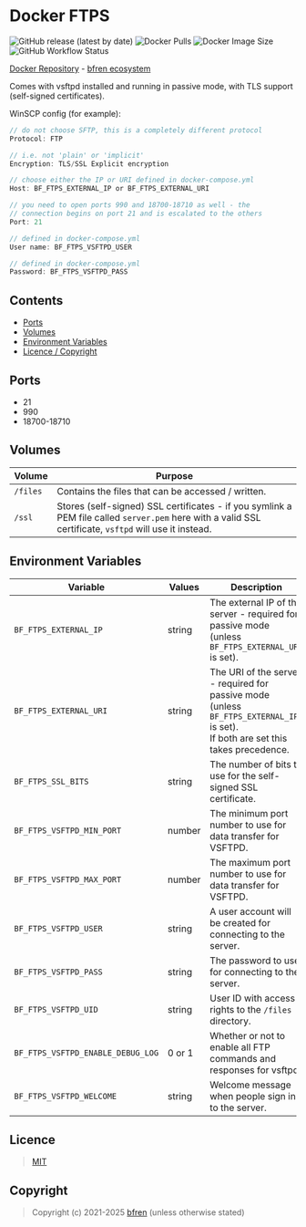 # Docker FTPS

![GitHub release (latest by date)](https://img.shields.io/github/v/release/bfren/docker-ftps) ![Docker Pulls](https://img.shields.io/endpoint?url=https%3A%2F%2Fbfren.dev%2Fdocker%2Fpulls%2Fftps) ![Docker Image Size](https://img.shields.io/endpoint?url=https%3A%2F%2Fbfren.dev%2Fdocker%2Fsize%2Fftps) ![GitHub Workflow Status](https://img.shields.io/github/actions/workflow/status/bfren/docker-ftps/dev.yml?branch=main)

[Docker Repository](https://hub.docker.com/r/bfren/ftps) - [bfren ecosystem](https://github.com/bfren/docker)

Comes with vsftpd installed and running in passive mode, with TLS support (self-signed certificates).

WinSCP config (for example):

```c
// do not choose SFTP, this is a completely different protocol
Protocol: FTP

// i.e. not 'plain' or 'implicit'
Encryption: TLS/SSL Explicit encryption

// choose either the IP or URI defined in docker-compose.yml
Host: BF_FTPS_EXTERNAL_IP or BF_FTPS_EXTERNAL_URI

// you need to open ports 990 and 18700-18710 as well - the
// connection begins on port 21 and is escalated to the others
Port: 21

// defined in docker-compose.yml
User name: BF_FTPS_VSFTPD_USER

// defined in docker-compose.yml
Password: BF_FTPS_VSFTPD_PASS
```

## Contents

* [Ports](#ports)
* [Volumes](#volumes)
* [Environment Variables](#environment-variables)
* [Licence / Copyright](#licence)

## Ports

* 21
* 990
* 18700-18710

## Volumes

| Volume   | Purpose                                                                                                                                                |
| -------- | ------------------------------------------------------------------------------------------------------------------------------------------------------ |
| `/files` | Contains the files that can be accessed / written.                                                                                                     |
| `/ssl`   | Stores (self-signed) SSL certificates - if you symlink a PEM file called `server.pem` here with a valid SSL certificate, `vsftpd` will use it instead. |

## Environment Variables

| Variable                          | Values | Description                                                                                                                        | Default                                                    |
| --------------------------------- | ------ | ---------------------------------------------------------------------------------------------------------------------------------- | ---------------------------------------------------------- |
| `BF_FTPS_EXTERNAL_IP`             | string | The external IP of the server - required for passive mode (unless `BF_FTPS_EXTERNAL_URI` is set).                                  | *None* - **required** unless `BF_FTPS_EXTERNAL_URI` is set |
| `BF_FTPS_EXTERNAL_URI`            | string | The URI of the server - required for passive mode (unless `BF_FTPS_EXTERNAL_IP` is set).<br>If both are set this takes precedence. | *None* - **required** unless `BF_FTPS_EXTERNAL_IP` is set  |
| `BF_FTPS_SSL_BITS`                | string | The number of bits to use for the self-signed SSL certificate.                                                                     | 4096                                                       |
| `BF_FTPS_VSFTPD_MIN_PORT`         | number | The minimum port number to use for data transfer for VSFTPD.                                                                       | 18700                                                      |
| `BF_FTPS_VSFTPD_MAX_PORT`         | number | The maximum port number to use for data transfer for VSFTPD.                                                                       | 18710                                                      |
| `BF_FTPS_VSFTPD_USER`             | string | A user account will be created for connecting to the server.                                                                       | *None* - **required**                                      |
| `BF_FTPS_VSFTPD_PASS`             | string | The password to use for connecting to the server.                                                                                  | *None* - **required**                                      |
| `BF_FTPS_VSFTPD_UID`              | string | User ID with access rights to the `/files` directory.                                                                              | 1000                                                       |
| `BF_FTPS_VSFTPD_ENABLE_DEBUG_LOG` | 0 or 1 | Whether or not to enable all FTP commands and responses for vsftpd.                                                                | 0                                                          |
| `BF_FTPS_VSFTPD_WELCOME`          | string | Welcome message when people sign in to the server.                                                                                 | "Welcome to the FTPS server."                              |

## Licence

> [MIT](https://mit.bfren.dev/2021)

## Copyright

> Copyright (c) 2021-2025 [bfren](https://bfren.dev) (unless otherwise stated)
